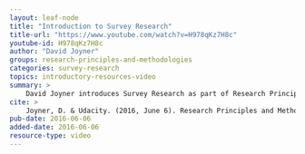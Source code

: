 ```yaml
---
layout: leaf-node
title: "Introduction to Survey Research"
title-url: "https://www.youtube.com/watch?v=H978qKz7H8c"
youtube-id: H978qKz7H8c
author: "David Joyner"
groups: research-principles-and-methodologies
categories: survey-research
topics: introductory-resources-video
summary: >
    David Joyner introduces Survey Research as part of Research Principles and Methodologies.
cite: >
    Joyner, D. & Udacity. (2016, June 6). Research Principles and Methodologies: Survey Research Introductory Video. Retrieved from https://www.youtube.com/watch?v=H978qKz7H8c
pub-date: 2016-06-06
added-date: 2016-06-06
resource-type: video
---
```

